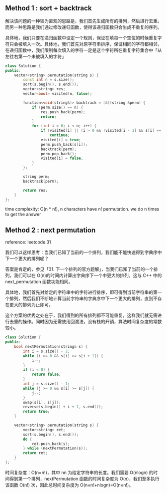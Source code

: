 ## Method 1 : sort + backtrack

解决该问题的一种较为直观的思路是，我们首先生成所有的排列，然后进行去重。而另一种思路是我们通过修改递归函数，使得该递归函数只会生成不重复的序列。

具体地，我们只要在递归函数中设定一个规则，保证在填每一个空位的时候重复字符只会被填入一次。具体地，我们首先对原字符串排序，保证相同的字符都相邻，在递归函数中，我们限制每次填入的字符一定是这个字符所在重复字符集合中「从左往右第一个未被填入的字符」

```cpp
class Solution {
public:
    vector<string> permutation(string s) {
        const int n = s.size();
        sort(s.begin(), s.end());
        vector<string> res;
        vector<bool> visited(n, false);

        function<void(string&)> backtrack = [&](string &perm) {
            if (perm.size() == n) {
                res.push_back(perm);
                return;
            }
            for (int i = 0; i < n; i++) {
                if (visited[i] || (i > 0 && !visited[i - 1] && s[i] == s[i - 1]))
                    continue;
                visited[i] = true;
                perm.push_back(s[i]);
                backtrack(perm);
                perm.pop_back();
                visited[i] = false;
            }
        };

        string perm;
        backtrack(perm);

        return res;
    }
};
```

time complexity: O(n * n!), n characters have n! permutation. we do n times to get the answer

## Method 2 : next permutation

reference: leetcode.31

我们可以这样思考：当我们已知了当前的一个排列，我们能不能快速得到字典序中下一个更大的排列呢？

答案是肯定的，参见「31. 下一个排列的官方题解」，当我们已知了当前的一个排列，我们可以在 O(n)的时间内计算出字典序下一个中更大的排列。这与 C++ 中的 next_permutation 函数功能相同。

具体地，我们首先对给定的字符串中的字符进行排序，即可得到当前字符串的第一个排列，然后我们不断地计算当前字符串的字典序中下一个更大的排列，直到不存在更大的排列为止即可。

这个方案的优秀之处在于，我们得到的所有排列都不可能重复，这样我们就无需进行去重的操作。同时因为无需使用回溯法，没有栈的开销，算法时间复杂度的常数较小。

```cpp
class Solution {
public:
    bool nextPermutation(string& s) {
        int i = s.size() - 2;
        while (i >= 0 && s[i] >= s[i + 1]) {
            i--;
        }
        if (i < 0) {
            return false;
        }
        int j = s.size() - 1;
        while (j >= 0 && s[i] >= s[j]) {
            j--;
        }
        swap(s[i], s[j]);
        reverse(s.begin() + i + 1, s.end());
        return true;
    }

    vector<string> permutation(string s) {
        vector<string> ret;
        sort(s.begin(), s.end());
        do {
            ret.push_back(s);
        } while (nextPermutation(s));
        return ret;
    }
};
```

时间复杂度：O(n×n!)，其中 nn 为给定字符串的长度。我们需要 O(nlogn) 的时间得到第一个排列，nextPermutation 函数的时间复杂度为 O(n)，我们至多执行该函数 O(n!) 次，因此总时间复杂度为 O(n×n!+nlogn)=O(n×n!)。



